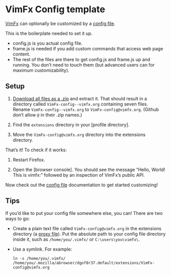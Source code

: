 # VimFx Config template

[VimFx] can optionally be customized by a [config file].

This is the boilerplate needed to set it up.

- config.js is you actual config file.
- frame.js is needed if you add custom commands that access web page content.
- The rest of the files are there to get config.js and frame.js up and running.
  You don’t need to touch them (but advanced users can for maximum
  customizability).

[VimFx]: https://github.com/akhodakivskiy/VimFx/
[config file]: https://github.com/akhodakivskiy/VimFx/blob/master/documentation/config-file.md


## Setup

1. [Download all files as a .zip][download] and extract it. That should result
   in a directory called `VimFx-config--vimfx.org` containing seven files.
   Rename `VimFx-config--vimfx.org` to `VimFx-config@vimfx.org`. (Github don’t
   allow `@` in their .zip names.)

2. Find the `extensions` directory in your [profile directory].

3. Move the `VimFx-config@vimfx.org` directory into the extensions directory.

That’s it! To check if it works:

1. Restart Firefox.

2. Open the [browser console]. You should see the message “Hello, World! This is
   vimfx:” followed by an inspection of VimFx’s public API.

Now check out the [config file] documentation to get started customizing!

[download]: https://github.com/lydell/VimFx-config/archive/@vimfx.org.zip
[config file]: https://github.com/akhodakivskiy/VimFx/blob/master/documentation/config-file.md


## Tips

If you’d like to put your config file somewhere else, you can! There are two
ways to go:

- Create a plain text file called `VimFx-config@vimfx.org` in the extensions
  directory (a [proxy file]). Put the absolute path to your config file
  directory inside it, such as `/home/you/.vimfx/` or `C:\users\you\vimfx\`.

- Use a symlink. For example:

  ```
  ln -s /home/you/.vimfx/ /home/you/.mozilla/abrowser/dgof8r37.default/extensions/VimFx-config@vimfx.org
  ```

[proxy file]: https://developer.mozilla.org/en-US/Add-ons/Setting_up_extension_development_environment#Firefox_extension_proxy_file
